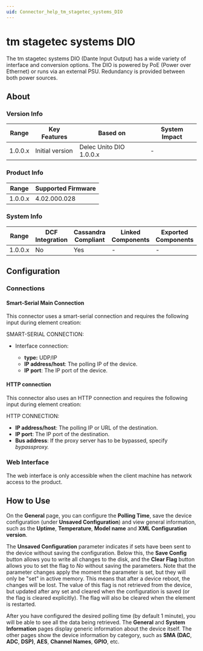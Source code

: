 ```yaml
---
uid: Connector_help_tm_stagetec_systems_DIO
---
```


# tm stagetec systems DIO

The tm stagetec systems DIO (Dante Input Output) has a wide variety of interface and conversion options. The DIO is powered by PoE (Power over Ethernet) or runs via an external PSU. Redundancy is provided between both power sources.

## About

### Version Info

| **Range** | **Key Features** | **Based on**            | **System Impact** |
|-----------|------------------|-------------------------|-------------------|
| 1.0.0.x   | Initial version  | Delec Unito DIO 1.0.0.x | \-                |

### Product Info

| **Range** | **Supported Firmware** |
|-----------|------------------------|
| 1.0.0.x   | 4.02.000.028           |

### System Info

| **Range** | **DCF Integration** | **Cassandra Compliant** | **Linked Components** | **Exported Components** |
|-----------|---------------------|-------------------------|-----------------------|-------------------------|
| 1.0.0.x   | No                  | Yes                     | \-                    | \-                      |

## Configuration

### Connections

#### Smart-Serial Main Connection

This connector uses a smart-serial connection and requires the following input during element creation:

SMART-SERIAL CONNECTION:

- Interface connection:

  - **type:** UDP/IP
  - **IP address/host**: The polling IP of the device.
  - **IP port**: The IP port of the device.

#### HTTP connection

This connector also uses an HTTP connection and requires the following input during element creation:

HTTP CONNECTION:

- **IP address/host**: The polling IP or URL of the destination.
- **IP port**: The IP port of the destination.
- **Bus address**: If the proxy server has to be bypassed, specify *bypassproxy.*

### Web Interface

The web interface is only accessible when the client machine has network access to the product.

## How to Use

On the **General** page, you can configure the **Polling Time**, save the device configuration (under **Unsaved Configuration**) and view general information, such as the **Uptime**, **Temperature**, **Model name** and **XML Configuration version**.

The **Unsaved Configuration** parameter indicates if sets have been sent to the device without saving the configuration. Below this, the **Save Config** button allows you to write all changes to the disk, and the **Clear Flag** button allows you to set the flag to *No* without saving the parameters. Note that the parameter changes apply the moment the parameter is set, but they will only be "set" in active memory. This means that after a device reboot, the changes will be lost. The value of this flag is not retrieved from the device, but updated after any set and cleared when the configuration is saved (or the flag is cleared explicitly). The flag will also be cleared when the element is restarted.

After you have configured the desired polling time (by default 1 minute), you will be able to see all the data being retrieved. The **General** and **System Information** pages display generic information about the device itself. The other pages show the device information by category, such as **SMA (DAC**, **ADC**, **DSP)**, **AES**, **Channel Names**, **GPIO**, etc.

